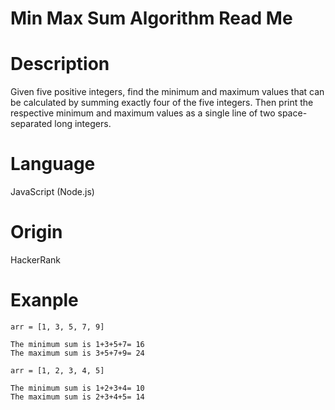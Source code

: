# Min Max Sum Algorithm Read Me

# Description

Given five positive integers, find the minimum and maximum values that can be calculated by summing exactly four of the five integers. Then print the respective minimum and maximum values as a single line of two space-separated long integers.

# Language

JavaScript (Node.js)

# Origin

HackerRank

# Exanple

```
arr = [1, 3, 5, 7, 9]

The minimum sum is 1+3+5+7= 16
The maximum sum is 3+5+7+9= 24
```

```
arr = [1, 2, 3, 4, 5]

The minimum sum is 1+2+3+4= 10
The maximum sum is 2+3+4+5= 14
```